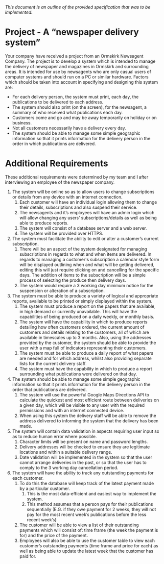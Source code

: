 _This document is an outline of the provided specification that was to be implemented._

# Project - A “newspaper delivery system”
Your company have received a project from an Ormskirk Newsagent Company. The project is
to develop a system which is intended to manage the delivery of newspaper and magazines
in Ormskirk and surrounding areas. It is intended for use by newsagents who are only casual
users of computer systems and should run on a PC or similar hardware.
Factors which should be taken into account in specifying and designing this system are:

- For each delivery person, the system must print, each day, the publications to be
delivered to each address.
- The system should also print (on the screen), for the newsagent, a summary of who
received what publications each day.
- Customers come and go and may be away temporarily on holiday or on business.
- Not all customers necessarily have a delivery every day.
- The system should be able to manage some simple geographic information so that it
prints information for the delivery person in the order in which publications are
delivered.

# Additional  Requirements
These additional requirements were determined by my team and I after interviewing an employee of the newspaper company.

1. The system will be online so as to allow users to change subscriptions or details from any device with an internet connection.
    1. Each customer will have an individual login allowing them to change their details, subscriptions and also suspend their service.
    1. The newsagents and it’s employees will have an admin login which will allow changing any users’ subscriptions/details as well as being able to produce reports.
    1. The system will consist of a database server and a web server.
    1. The system will be provided over HTTPS.
1. The system must facilitate the ability to edit or alter a customer’s current subscription.
    1. There will be an aspect of the system designated for managing subscriptions in regards to what and when items are delivered. In regards to managing a customer's subscription a calendar style form will be displayed outlining when and what will be getting delivered, editing this will just require clicking on and cancelling for the specific days. The addition of items to the subscription will be a simple process of selecting the produce then delivery days.
    1. The system would require a 3 working day minimum notice for the suspension or alteration of a subscription.
1. The system must be able to produce a variety of logical and appropriate reports, available to be printed or simply displayed within the system.
    1. The system must produce a report on the papers that are available, in high demand or currently unavailable. This will have the capabilities of being produced on a daily weekly, or monthly basis.  
    1. The system will have the capability in which to produce reports detailing how often customers ordered, the current amount of customers and details relating to the customers, all of which are available in timescales up to 3 months. Also, using the addresses provided by the customer, the system should be able to provide the user with a map full of indicators representing their customers.
    1. The system must be able to produce a daily report of what papers are needed and for which address, whilst also providing separate lists for the current delivery staff.
    1. The system must have the capability in which to produce a report surrounding what publications were delivered on that day.
1. The system should be able to manage some simple geographic information so that it prints information for the delivery person in the order that publications are delivered.
    1. The system will use the powerful Google Maps Directions API to calculate the quickest and most efficient route between deliveries on a given day, which will be visible to any user with the required permissions and with an internet connected device.
    1. When using this system the delivery staff will be able to remove the address delivered to informing the system that the delivery has been made.
1. The system will contain data validation in aspects requiring user input so as to reduce human error where possible.
    1. Character limits will be present on name and password lengths.
    1. Delivery addresses will be checked to ensure they are legitimate locations and within a suitable delivery range.
    1. Date validation will be implemented in the system so that the user cannot arrange deliveries in the past, or so that the user has to comply to the 3 working day cancellation period.
1. The system will have the ability to track any outstanding payments for each customer.
    1. To do this the database will keep track of the latest payment made by a particular customer.
        1. This is the most data-efficient and easiest way to implement the system.
        1. This method assumes that a person pays for their publications sequentially (E.G. if they owe payment for 2 weeks, they will not pay for the most recent week’s publications before the less recent week’s)
    1. The customer will be able to view a list of their outstanding payments which will consist of: time frame (the week the payment is for) and the price of the payment.
    1. Employees will also be able to use the customer table to view each customer’s outstanding payments (time frame and price for each) as well as being able to update the latest week that the customer has paid for.
